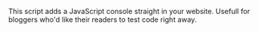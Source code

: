 This script adds a JavaScript console straight in your website. Usefull for bloggers who'd like their readers to test code right away.
